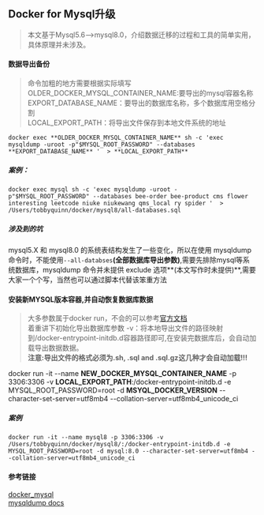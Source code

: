 ## Docker for Mysql升级
> 本文基于Mysql5.6-->mysql8.0，介绍数据迁移的过程和工具的简单实用，具体原理并未涉及。

#### 数据导出备份
>命令加粗的地方需要根据实际填写
OLDER_DOCKER_MYSQL_CONTAINER_NAME:要导出的mysql容器名称  
EXPORT_DATABASE_NAME：要导出的数据库名称，多个数据库用空格分割  
LOCAL_EXPORT_PATH：将导出文件保存到本地文件系统的地址  


`docker exec **OLDER_DOCKER_MYSQL_CONTAINER_NAME** sh -c 'exec mysqldump -uroot -p"$MYSQL_ROOT_PASSWORD" --databases **EXPORT_DATABASE_NAME** '  > **LOCAL_EXPORT_PATH**`

##### 案例：
```shell
docker exec mysql sh -c 'exec mysqldump -uroot -p"$MYSQL_ROOT_PASSWORD" --databases bee-order bee-product cms flower interesting leetcode niuke niukewang qms_local ry spider '  > /Users/tobbyquinn/docker/mysql8/all-databases.sql
```  
##### 涉及到的坑
mysql5.X 和 mysql8.0 的系统表结构发生了一些变化，所以在使用 mysqldump 命令时，不能使用`--all-databses`**(全部数据库导出参数)**,需要先排除mysql等系统数据库，mysqldump 命令并未提供 exclude 选项**(本文写作时未提供)**,需要大家一个个写，当然也可以通过脚本代替该笨重方法


#### 安装新MYSQL版本容器,并自动恢复数据库数据
> 大多参数属于docker run，不会的可以参考[官方文档](https://docs.docker.com/engine/reference/run/)  
着重讲下初始化导出数据库参数 -v：将本地导出文件的路径映射到/docker-entrypoint-initdb.d容器路径即可,在安装完数据库后，会自动加载导出数据数据。  
**注意:导出文件的格式必须为.sh, .sql and .sql.gz这几种才会自动加载!!!**  

docker run -it --name **NEW_DOCKER_MYSQL_CONTAINER_NAME** -p 3306:3306 -v **LOCAL_EXPORT_PATH**:/docker-entrypoint-initdb.d -e MYSQL_ROOT_PASSWORD=root -d **MSYQL_DOCKER_VERSION** --character-set-server=utf8mb4 --collation-server=utf8mb4_unicode_ci
##### 案例
```shell
docker run -it --name mysql8 -p 3306:3306 -v /Users/tobbyquinn/docker/mysql8/:/docker-entrypoint-initdb.d -e MYSQL_ROOT_PASSWORD=root -d mysql:8.0 --character-set-server=utf8mb4 --collation-server=utf8mb4_unicode_ci
```
#### 参考链接
[docker_mysql](https://hub.docker.com/_/mysql)  
[mysqldump docs](https://dev.mysql.com/doc/refman/8.0/en/mysqldump.html)
